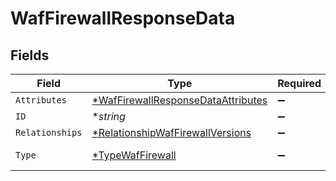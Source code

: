 # WafFirewallResponseData


## Fields

| Field                                                                                          | Type                                                                                           | Required                                                                                       | Description                                                                                    | Example                                                                                        |
| ---------------------------------------------------------------------------------------------- | ---------------------------------------------------------------------------------------------- | ---------------------------------------------------------------------------------------------- | ---------------------------------------------------------------------------------------------- | ---------------------------------------------------------------------------------------------- |
| `Attributes`                                                                                   | [*WafFirewallResponseDataAttributes](../../models/shared/waffirewallresponsedataattributes.md) | :heavy_minus_sign:                                                                             | N/A                                                                                            |                                                                                                |
| `ID`                                                                                           | **string*                                                                                      | :heavy_minus_sign:                                                                             | N/A                                                                                            | fW7g2uUGZzb2W9Euo4Mo0r                                                                         |
| `Relationships`                                                                                | [*RelationshipWafFirewallVersions](../../models/shared/relationshipwaffirewallversions.md)     | :heavy_minus_sign:                                                                             | N/A                                                                                            |                                                                                                |
| `Type`                                                                                         | [*TypeWafFirewall](../../models/shared/typewaffirewall.md)                                     | :heavy_minus_sign:                                                                             | Resource type.                                                                                 |                                                                                                |
